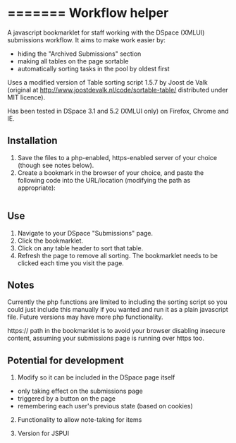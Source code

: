 =======
Workflow helper
======
A javascript bookmarklet for staff working with the DSpace (XMLUI) submissions workflow. It aims to make work easier by:

* hiding the "Archived Submissions" section
* making all tables on the page sortable 
* automatically sorting tasks in the pool by oldest first

Uses a modified version of Table sorting script 1.5.7 by Joost de Valk (original at http://www.joostdevalk.nl/code/sortable-table/ distributed under MIT licence).

Has been tested in DSpace 3.1 and 5.2 (XMLUI only) on Firefox, Chrome and IE.

Installation
------------
1. Save the files to a php-enabled, https-enabled server of your choice (though see notes below).
1. Create a bookmark in the browser of your choice, and paste the following code into the URL/location (modifying the path as appropriate):
```javascript:(function(){var%20s=document.createElement('script');s.id='workflowhelper';s.src='https://example.com/path/to/workflowhelper.js.php';document.body.appendChild(s);})();
```

Use
------------
1. Navigate to your DSpace "Submissions" page.
1. Click the bookmarklet.
1. Click on any table header to sort that table.
1. Refresh the page to remove all sorting. The bookmarklet needs to be clicked each time you visit the page.

Notes
------------
Currently the php functions are limited to including the sorting script so you could just include this manually if you wanted and run it as a plain javascript file. Future versions may have more php functionality.

https:// path in the bookmarklet is to avoid your browser disabling insecure content, assuming your submissions page is running over https too.

Potential for development
------------
1) Modify so it can be included in the DSpace page itself

* only taking effect on the submissions page
* triggered by a button on the page
* remembering each user's previous state (based on cookies)

2) Functionality to allow note-taking for items

3) Version for JSPUI